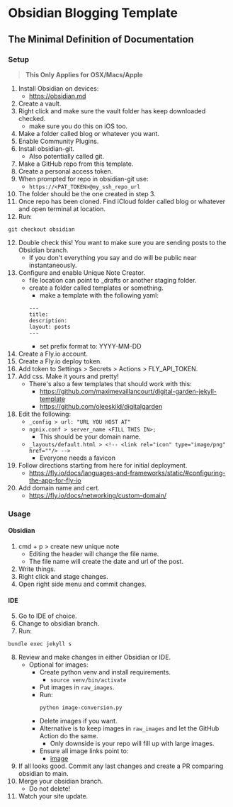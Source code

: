 # Obsidian Blogging Template

## The Minimal Definition of Documentation

### Setup

> **This Only Applies for OSX/Macs/Apple**

1. Install Obsidian on devices:
    - https://obsidian.md
2. Create a vault.
3. Right click and make sure the vault folder has keep downloaded checked.
    - make sure you do this on iOS too.
4. Make a folder called blog or whatever you want.
5. Enable Community Plugins.
6. Install obsidian-git.
    - Also potentially called git.
7. Make a GitHub repo from this template.
8. Create a personal access token.
8. When prompted for repo in obsidian-git use:
    - ```https://<PAT_TOKEN>@my_ssh_repo_url```
9. The folder should be the one created in step 3.
10. Once repo has been cloned. Find iCloud folder called blog or whatever and open terminal at location.
11. Run:
```
git checkout obsidian
```
12. Double check this! You want to make sure you are sending posts to the Obsidian branch.
    - If you don't everything you say and do will be public near instantaneously.
13. Configure and enable Unique Note Creator.
    - file location can point to _drafts or another staging folder.
    - create a folder called templates or something.
        - make a template with the following yaml:
        ```
        ---
        title:
        description:
        layout: posts
        ---
        ```
        - set prefix format to: YYYY-MM-DD
14. Create a Fly.io account.
15. Create a Fly.io deploy token.
16. Add token to Settings > Secrets > Actions > FLY_API_TOKEN.
17. Add css. Make it yours and pretty!
    - There's also a few templates that should work with this:
        - https://github.com/maximevaillancourt/digital-garden-jekyll-template
        - https://github.com/oleeskild/digitalgarden
18. Edit the following:
    - ```_config > url: "URL YOU HOST AT"```
    - ```ngnix.conf > server_name <FILL THIS IN>;```
        - This should be your domain name.
    - ```_layouts/default.html > <!-- <link rel="icon" type="image/png" href=""/> -->```
        - Everyone needs a favicon
19. Follow directions starting from here for initial deployment.
    - https://fly.io/docs/languages-and-frameworks/static/#configuring-the-app-for-fly-io
20. Add domain name and cert.
    - https://fly.io/docs/networking/custom-domain/

### Usage
#### Obsidian
1. cmd + p > create new unique note
    - Editing the header will change the file name.
    - The file name will create the date and url of the post.
2. Write things.
3. Right click and stage changes.
4. Open right side menu and commit changes.

#### IDE
5. Go to IDE of choice.
6. Change to obsidian branch.
7. Run:
```
bundle exec jekyll s
```
8. Review and make changes in either Obsidian or IDE.
    - Optional for images: 
        - Create python venv and install requirements.
            - ```source venv/bin/activate```
        - Put images in ```raw_images```.
        - Run:
            ```
            python image-conversion.py
            ```
        - Delete images if you want.
        - Alternative is to keep images in ```raw_images``` and let the GitHub Action do the same.
            - Only downside is your repo will fill up with large images.
        - Ensure all image links point to:
            - [image](/assets/images/dinosaurus.webp)
9. If all looks good. Commit any last changes and create a PR comparing obsidian to main.
10. Merge your obsidian branch.
    - Do not delete!
11. Watch your site update.

